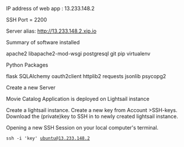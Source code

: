 IP address of web app : 13.233.148.2

SSH Port = 2200  

Server alias: http://13.233.148.2.xip.io

Summary of software installed

apache2
libapache2-mod-wsgi
postgresql
git
pip
virtualenv

Python Packages

flask
SQLAlchemy
oauth2client
httplib2
requests
jsonlib
psycopg2


Create a new Server

Movie Catalog Application is deployed on Lightsail instance 
  
  Create a lightsail instance.
  Create a new key from Account >SSH-keys.
  Download the (private)key to SSH in to newly created lightsail instance.

Opening a new SSH Session on your local computer's terminal.

 <code>ssh -i 'key' ubuntu@13.233.148.2 </code>















